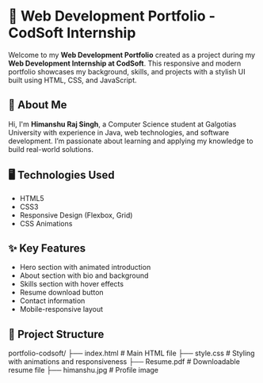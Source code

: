 # 💼 Web Development Portfolio - CodSoft Internship

Welcome to my **Web Development Portfolio** created as a project during my **Web Development Internship at CodSoft**. This responsive and modern portfolio showcases my background, skills, and projects with a stylish UI built using HTML, CSS, and JavaScript.

## 📌 About Me

Hi, I'm **Himanshu Raj Singh**, a Computer Science student at Galgotias University with experience in Java, web technologies, and software development. I’m passionate about learning and applying my knowledge to build real-world solutions.

## 🖥️ Technologies Used

- HTML5  
- CSS3  
- Responsive Design (Flexbox, Grid)  
- CSS Animations 

## ✨ Key Features

- Hero section with animated introduction  
- About section with bio and background  
- Skills section with hover effects  
- Resume download button  
- Contact information  
- Mobile-responsive layout  


## 📁 Project Structure

portfolio-codsoft/
├── index.html # Main HTML file
├── style.css # Styling with animations and responsiveness
├── Resume.pdf # Downloadable resume file
├── himanshu.jpg # Profile image
